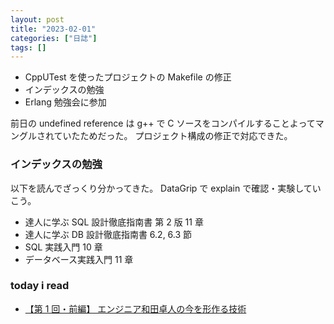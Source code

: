 ```yaml
---
layout: post
title: "2023-02-01"
categories: ["日誌"]
tags: []
---
```


- CppUTest を使ったプロジェクトの Makefile の修正
- インデックスの勉強
- Erlang 勉強会に参加

前日の undefined reference は g++ で C ソースをコンパイルすることよってマングルされていたためだった。
プロジェクト構成の修正で対応できた。

### インデックスの勉強

以下を読んでざっくり分かってきた。 DataGrip で explain で確認・実験していこう。

- 達人に学ぶ SQL 設計徹底指南書 第 2 版 11 章
- 達人に学ぶ DB 設計徹底指南書 6.2, 6.3 節
- SQL 実践入門 10 章
- データベース実践入門 11 章

### today i read

- [【第 1 回・前編】 エンジニア和田卓人の今を形作る技術](https://www.geekly.co.jp/column/cat-geeklycolumn/specialtalk_ikyu_wada_1/)
